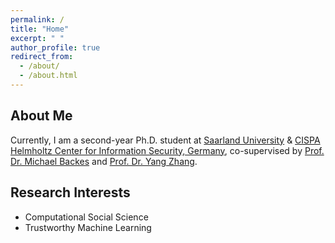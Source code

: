 ```yaml
---
permalink: /
title: "Home"
excerpt: " "
author_profile: true
redirect_from: 
  - /about/
  - /about.html
---
```

## About Me
Currently, I am a second-year Ph.D. student at [Saarland University](https://www.uni-saarland.de/en/home.html) & [CISPA Helmholtz Center for Information Security, Germany](https://cispa.de/en), co-supervised by [Prof. Dr. Michael Backes](https://cispa.de/en/people/backes) and [Prof. Dr. Yang Zhang](https://yangzhangalmo.github.io/). 

## Research Interests
* Computational Social Science
* Trustworthy Machine Learning
<!--  
* Distributed Computing
* The Cross Field of the Above Two, such as Federated Learning
-->

<!-- 
## Miscellaneous

### Hobbies

#### Travel
* Carried by my girlfriend.
* Especially ancient ruins.

#### Electronic games
* League of Legends
  * The former Master Challenger in the bottom lane, but now Volibear is dead.
  * Being carried by the supervisor and senior apprentices XD.
* DNF 
  * Old guy's game, :D
  * One attack 999999

### Others
Let me think...
-->
